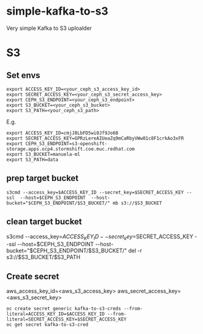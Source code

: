 # simple-kafka-to-s3
Very simple Kafka to S3 uploalder


# S3 


## Set envs

```
export ACCESS_KEY_ID=<your_ceph_s3_access_key_id>
export SECRET_ACCESS_KEY=<your_ceph_s3_secret_access_key>
export CEPH_S3_ENDPOINT=<your_ceph_s3_endpoint>
export S3_BUCKET=<your_ceph_s3_bucket>
export S3_PATH=<your_ceph_s3_path>
```

E.g.

```
export ACCESS_KEY_ID=cmjJ8LbFD5wi0Jf9Jo68
export SECRET_ACCESS_KEY=GPRzLereAIUeaZq9mCaRbyVWw01c8F1crkAo3xFR
export CEPH_S3_ENDPOINT=s3-openshift-storage.apps.ocp4.stormshift.coe.muc.redhat.com
export S3_BUCKET=manuela-ml
export S3_PATH=data
```

## prep target bucket
```
s3cmd --access_key=$ACCESS_KEY_ID --secret_key=$SECRET_ACCESS_KEY --ssl  --host=$CEPH_S3_ENDPOINT  --host-bucket="$CEPH_S3_ENDPOINT/$S3_BUCKET/" mb s3://$S3_BUCKET

```
## clean target bucket

s3cmd --access_key=$ACCESS_KEY_ID --secret_key=$SECRET_ACCESS_KEY --ssl  --host=$CEPH_S3_ENDPOINT  --host-bucket="$CEPH_S3_ENDPOINT/$S3_BUCKET/" del -r s3://$S3_BUCKET/$S3_PATH


## Create secret

aws_access_key_id=<aws_s3_access_key>
aws_secret_access_key=<aws_s3_secret_key>

```
oc create secret generic kafka-to-s3-creds --from-literal=ACCESS_KEY_ID=$ACCESS_KEY_ID --from-literal=SECRET_ACCESS_KEY=$SECRET_ACCESS_KEY
oc get secret kafka-to-s3-cred
```


